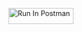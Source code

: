 [<img src="https://run.pstmn.io/button.svg" alt="Run In Postman" style="width: 128px; height: 32px;">](https://app.getpostman.com/run-collection/31978243-3e099d28-0001-4cd0-9681-3c30139cf742?action=collection%2Ffork&source=rip_markdown&collection-url=entityId%3D31978243-3e099d28-0001-4cd0-9681-3c30139cf742%26entityType%3Dcollection%26workspaceId%3D7940c7ae-9407-4757-b88d-d0f3fa56bbae)
